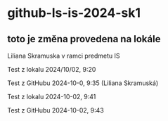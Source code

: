 # github-ls-is-2024-sk1

## toto je změna provedena na lokále

Liliana Skramuska
v ramci predmetu IS

Test z lokalu 2024/10/02, 9:20

Test z GitHubu 2024-10-0, 9:35 (Liliana Skramuská)

Test z lokalu 2024-10-02, 9:41

Test z GitHubu 2024-10-02, 9:43
